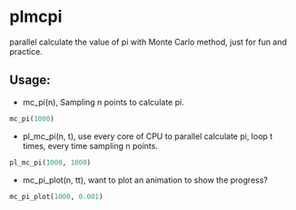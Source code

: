 # plmcpi
parallel calculate the value of pi with Monte Carlo method, just for fun and practice.

## Usage:
- mc_pi(n), Sampling n points to calculate pi.
```python
mc_pi(1000)
```
- pl_mc_pi(n, t), use every core of CPU to parallel calculate pi, loop t times, every time sampling n points.
```python
pl_mc_pi(1000, 1000) 
```

- mc_pi_plot(n, tt), want to plot an animation to show the progress?
```python
mc_pi_plot(1000, 0.001)
```
